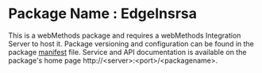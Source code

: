# Package Name : EdgeInsrsa
This is a webMethods package and requires a webMethods Integration Server to host it. Package versioning and configuration can be found in the package [manifest](./EdgeInsrsa/manifest.v3) file. Service and API documentation is available on the package's home page http://&lt;server&gt;:&lt;port&gt;/&lt;packagename>.